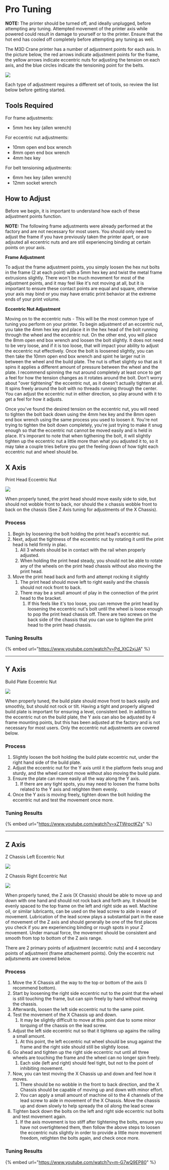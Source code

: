 # Pro Tuning

**NOTE:** The printer should be turned off, and ideally unplugged, before attempting any tuning. Attempted movement of the printer axis while powered could result in damage to yourself or to the printer. Ensure that the hot end has cooled off completely before attempting any tuning as well. 


The M3D Crane printer has a number of adjustment points for each axis. 
In the picture below, the red arrows indicate adjustment points for the frame, the yellow arrows indicate eccentric nuts for adjusting the tension on each axis, and the blue circles indicate the tensioning point for the belts. 

![](https://raw.githubusercontent.com/PrintM3D/Crane-Documentation/master/.media/Crane_Adjustment_Points.png)

Each type of adjustment requires a different set of tools, so review the list below before getting started. 

## Tools Required

For frame adjustments:

* 5mm hex key (allen wrench)

For eccentric nut adjustments:

* 10mm open end box wrench
* 8mm open end box wrench
* 4mm hex key

For belt tensioning adjustments: 

* 6mm hex key (allen wrench)
* 12mm socket wrench

## How to Adjust

Before we begin, it is important to understand how each of these adjustment points function. 

**NOTE:** The following frame adjustments were already performed at the factory and are not necessary for most users. You should only need to adjust the frame if you have previously taken the printer apart, or ave adjsuted all eccentric nuts and are still experiencing binding at certain points on your axis. 

**Frame Adjustment**

To adjust the frame adjustment points, you simply loosen the hex nut bolts in the frame (2 at each point) with a 5mm hex key and twist the metal frame extrusions slightly. There won't be much movement for most of the adjustment points, and it may feel like it's not moving at all, but it is important to ensure these contact points are equal and square, otherwise your axis may bind  or you may have erratic print behavior at the extreme ends of your print volume. 

**Eccentric Nut Adjustment** 

Moving on to the eccentric nuts - This will be the most common type of tuning you perform on your printer. To begin adjustment of an eccentric nut, you take the 4mm hex key and place it in the hex head of the bolt running through the wheel and the eccentric nut. On the other end, you will place the 8mm open end box wrench and loosen the bolt slightly. It does not need to be very loose, and if it is too loose, that will impact your ability to adjust the eccentric nut effectively. Once the bolt is loosened slightly, you can then take the 10mm open end box wrench and spint he larger nut in between the wheel and the build plate. The nut is offset slightly so that as it spins it applies a different amount of pressure between the wheel and the plate. I recommend spinning the nut around completely at least once to get a feel for how the tension changes as it rotates around the bolt. Don't worry about "over tightening" the eccentric nut, as it doesn't actually tighten at all. It spins freely around the bolt with no threads running through the center. You can adjust the eccentric nut in either direction, so play around with it to get a feel for how it adjusts. 

Once you've found the desired tension on the eccentric nut, you will need to tighten the bolt back down using the 4mm hex key and the 8mm open end box wrench using the same process you used to loosen it. You're not trying to tighten the bolt down completely, you're just trying to make it snug enough so that the eccentric nut cannot be moved easily and is held in place. It's imporant to note that when tigthening the bolt, it will slightly tighten up the eccentric nut a little more than what you adjusted it to, so it may take a couple tries before you get the feeling down of how tight each eccentric nut and wheel should be. 

## X Axis

Print Head Eccentric Nut

![](https://raw.githubusercontent.com/PrintM3D/Crane-Documentation/master/.media/Print_Head_Eccentric_Nut.png)

When properly tuned, the print head should move easily side to side, but should not wobble front to back, nor should the x chassis wobble front to back on the chassis (See Z Axis tuning for adjustments of the X Chassis).

### Process

1. Begin by loosening the bolt holding the print head's eccentric nut. 
1. Next, adjust the tightness of the eccentric nut by rotating it until the print head is held firmly in plac.
    1. All 3 wheels should be in contact with the rail when properly adjusted. 
    1. When holding the print head steady, you should not be able to rotate any of the wheels on the print head chassis without also moving the print head. 
1. Move the print head back and forth and attempt rocking it slightly
    1. The print head should move left to right easily and the chassis should not rock front to back.
    1. There may be a small amount of play in the connection of the print head to the bracket. 
        1. If this feels like it's too loose, you can remove the print head by loosening the eccentric nut's bolt until the wheel is loose enough to pop the print head chassis off. There are two screws on the back side of the chassis that you can use to tighten the print head to the print head chassis. 

### Tuning Results

{% embed url="https://www.youtube.com/watch?v=Pd_XtC2xjJA" %}

---

## Y Axis

Build Plate Eccentric Nut

![](https://raw.githubusercontent.com/PrintM3D/Crane-Documentation/master/.media/Y_Axis_Eccentric_Nut.png)

When properly tuned, the build plate should move front to back easily and smoothly, but should not rock or tilt. Having a tight and properly aligned build plate is important for ensuring a level, consistent bed. In addition to the eccentric nut on the build plate, the Y axis can also be adjusted by 4 frame mounting points, but this has been adjusted at the factory and is not necessary for most users. Only the eccentric nut adjustments are covered below. 

### Process

1. Slightly loosen the bolt holding the build plate eccentric nut, under the right hand side of the build plate.
1. Adjust the eccentric nut for the Y axis until it the platform feels snug and sturdy, and the wheel cannot move without also moving the build plate. 
1. Ensure the plate can move easily all the way along the Y axis.
    1. If there are any tight spots, you may need to loosen the frame bolts related to the Y axis and retighten them evenly.
1. Once the Y axis is moving freely, tighten down the bolt holding the eccentric nut and test the movement once more. 

### Tuning Results

{% embed url="https://www.youtube.com/watch?v=xZTWrpctKZs" %}

---

## Z Axis

Z Chassis Left Eccentric Nut

![](https://raw.githubusercontent.com/PrintM3D/Crane-Documentation/master/.media/Z_Axis_Left_Eccentric_Nut.png)

Z Chassis Right Eccentric Nut

![](https://raw.githubusercontent.com/PrintM3D/Crane-Documentation/master/.media/Z_Axis_Right_Eccentric_Nut.png)

When properly tuned, the Z axis (X Chassis) should be able to move up and down with one hand and should not rock back and forth any. It should be evenly spaced to the top frame on the left and right side as well. Machine oil, or similar lubricants, can be used on the lead screw to aide in ease of movement. Lubrication of the lead screw plays a substantial part in the ease of movement of the Z axis and should generally be one of the first places you check if you are experiencing binding or rough spots in your Z movement. Under manual force, the movement should be consistent and smooth from top to bottom of the Z axis range. 

There are 2 primary points of adjustment (eccentric nuts) and 4 secondary points of adjustment (frame attachement points). Only the eccentric nut adjutsments are covered below.   

### Process

1. Move the X Chassis all the way to the top or bottom of the axis (I recommend bottom). 
1. Start by loosening the right side eccentric nut to the point that the wheel is still touching the frame, but can spin freely by hand without moving the chassis. 
1. Afterwards, loosen the left side eccentric nut to the same point. 
1. Test the movement of the X Chassis up and down. 
    1. It may be slightly difficult to move at this point due to some minor torquing of the chassis on the lead screw. 
1. Adjust the left side eccentric nut so that it tightens up agains the railing a small amount. 
    1. At this point, the left eccentric nut wheel should be snug against the frame and the right side should still be slightly loose. 
1. Go ahead and tighten up the right side eccentric nut until all three wheels are touching the frame and the wheel can no longer spin freely. 
    1. Each side (left and right) should feel tight, but not to the point of inhibiting movement. 
1. Now, you can test moving the X Chassis up and down and feel how it moves. 
    1. There should be no wobble in the front to back direction, and the X Chassis should be capable of moving up and down with minor effort.
    1. You can apply a small amount of machine oil to the 4 channels of the lead screw to aide in movement of the X Chassis. Move the chassis up and down slowly to help spready the oil along the lead screw
1. Tighten back down the bolts on the left and right side eccentric nut bolts and test movement again. 
    1. If the axis movement is too stiff after tightening the bolts, ensure you have not overtightened them, then follow the above steps to loosen the eccentric nuts slightly in order to provide a little more movement freedom, retighten the bolts again, and check once more. 

### Tuning Results

{% embed url="https://www.youtube.com/watch?v=m-G7wQ9EP80" %}


